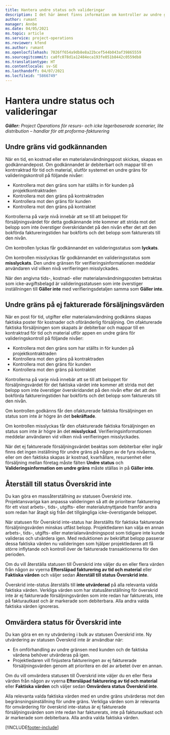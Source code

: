 ```yaml
---
title: Hantera undre status och valideringar
description: I det här ämnet finns information om kontroller av undre gränser som har utförts i Project Operations.
author: rumant
manager: Annbe
ms.date: 04/05/2021
ms.topic: article
ms.service: project-operations
ms.reviewer: kfend
ms.author: rumant
ms.openlocfilehash: 7026ff654a9db8e8a22bcef544b043af39865559
ms.sourcegitcommit: ca0fc078d1a12484eca193fe051b8442c0559db8
ms.translationtype: HT
ms.contentlocale: sv-SE
ms.lasthandoff: 04/07/2021
ms.locfileid: "5866749"
---
```

# <a name="manage-not-to-exceed-status-and-validations"></a>Hantera undre status och valideringar 

_**Gäller:** Project Operations för resurs- och icke lagerbaserade scenarier, lite distribution – handlar för att proforma-fakturering_

## <a name="not-to-exceed-on-approvals"></a>Undre gräns vid godkännanden

När en tid, en kostnad eller en materialanvändningspost skickas, skapas en godkännandepost. Om godkännandet är debiterbart och mappar till en kontrraktrad för tid och material, slutför systemet en undre gräns för valideringskontroll på följande nivåer:

  - Kontrollera mot den gräns som har ställts in för kunden på projektkontraktraden
  - Kontrollera mot den gräns på kontraktraden
  - Kontrollera mot den gräns för kunden
  - Kontrollera mot den gräns på kontraktet

Kontrollerna på varje nivå innebär att se till att beloppet för försäljningsvärdet för detta godkännande inte kommer att strida mot det belopp som inte överstiger överskridandet på den nivån efter det att den bokförda faktureringstiden har bokförts och det belopp som fakturerats till den nivån.

Om kontrollen lyckas får godkännandet en valideringsstatus som **lyckats**.

Om kontrollen misslyckas får godkännandet en valideringsstatus som **misslyckats**. Den undre gränsen för verifieringsinformationen meddelar användaren vid vilken nivå verifieringen misslyckades.

När den angivna tids-, kostnad- eller materialanvändningsposten betraktas som icke-avgiftsbelagd är valideringsstatusen som inte överstiger inställningen till **Gäller inte** med verifieringsdetaljen samma som **Gäller inte**.

## <a name="not-to-exceed-on-unbilled-sales-actuals"></a>Undre gräns på ej fakturerade försäljningsvärden

När en post för tid, utgifter eller materialanvändning godkänns skapas faktiska poster för kostnader och oföränderlig försäljning. Om ofakturerade faktiska försäljningen som skapats är debiterbar och mappar till en kontraktrad för tid och material utför appen en undre gräns för valideringskontroll på följande nivåer:

  - Kontrollera mot den gräns som har ställts in för kunden på projektkontraktraden
  - Kontrollera mot den gräns på kontraktraden
  - Kontrollera mot den gräns för kunden
  - Kontrollera mot den gräns på kontraktet

Kontrollerna på varje nivå innebär att se till att beloppet för försäljningsvärdet för det faktiska värdet inte kommer att strida mot det belopp som inte överstiger överskridandet på den nivån efter det att den bokförda faktureringstiden har bokförts och det belopp som fakturerats till den nivån.

Om kontrollen godkänns får den ofakturerade faktiska försäljningen en status som inte är högre än det **bekräftade**.

Om kontrollen misslyckas får den ofakturerade faktiska försäljningen en status som inte är högre än det **misslyckad**. Verifieringsinformationen meddelar användaren vid vilken nivå verifieringen misslyckades.

När det ej fakturerade försäljningsvärdet beaktas som debiterbar eller ingår finns det ingen inställning för undre gräns på någon av de fyra nivåerna, eller om den faktiska skapas är kostnad, kvarhållare, resursenhet eller försäljning mellan företag måste fälten **Undre status** och **Valideringsinformation om undre gräns** måste ställas in på **Gäller inte**.

## <a name="reset-the-not-to-exceed-status"></a>Återställ till status Överskrid inte

Du kan göra en massåterställning av statusen Överskrid inte. Projektansvariga kan anpassa valideringen så att de prioriterar fakturering för ett visst arbets-, tids-, utgifts- eller materialutnyttjande framför andra som redan har åtagit sig från det tillgängliga icke-överstigande beloppet.

När statusen för Överskrid inte-status har återställts för faktiska fakturerade försäljningsvärden minskas utfäst belopp. Projektledaren kan välja en annan arbets-, tids-, utgifts- eller materialanvändningspost som tidigare inte kunde valideras och utvärdera igen. Med reduktionen av bekräftat belopp passerar dessa faktiska värden nu valideringen som hjälper projektledaren att få större inflytande och kontroll över de fakturerade transaktionerna för den perioden.

Om du vill återställa statusen till Överskrid inte väljer du en eller flera värden från någon av vyerna **Eftersläpad fakturering av tid och material** eller **Faktiska värden** och väljer sedan **Återställ till status Överskrid inte**.

Överskrid inte-status återställs till **inte utvärderad** på alla relevanta valda faktiska värden. Verkliga värden som har statusåterställning för överskrid inte är ej fakturerade försäljningsvärden som inte redan har fakturerats, inte på fakturautkast och är markerade som debiterbara. Alla andra valda faktiska värden ignoreras.

## <a name="reevaluate-not-to-exceed-status"></a>Omvärdera status för Överskrid inte

Du kan göra en en ny utvärdering i bulk av statusen Överskrid inte. Ny utvärdering av statusen Överskrid inte är användbar när:

  - En omförhandling av undre gränsen med kunden och de faktiska värdena behöver utvärderas på igen.
  - Projektledaren vill finjustera faktureringen av ej fakturerade försäljningsvärden genom att prioritera en del av arbetet över en annan.

Om du vill omvärdera statusen till Överskrid inte väljer du en eller flera värden från någon av vyerna **Eftersläpad fakturering av tid och material** eller **Faktiska värden** och väljer sedan **Omvärdera status Överskrid inte**.

Alla relevanta valda faktiska värden med en undre gräns utvärderas mot den begränsningsinställning för undre gräns. Verkliga värden som är relevanta för omvärdering för överskrid inte-status är ej fakturerade försäljningsvärden som inte redan har fakturerats, inte på fakturautkast och är markerade som debiterbara. Alla andra valda faktiska värden.


[!INCLUDE[footer-include](../../includes/footer-banner.md)]
